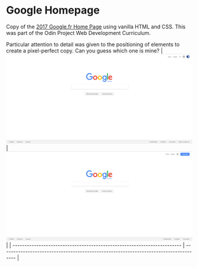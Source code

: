 # Google Homepage
Copy of the [2017 Google.fr Home Page](https://web.archive.org/web/20170331123832/https://www.google.fr/?gws_rd=ssl) using vanilla HTML and CSS. This was part of the Odin Project Web Development Curriculum.

Particular attention to detail was given to the positioning of elements to create a pixel-perfect copy. Can you guess which one is mine?
| ![Screenshot of my project](github-media/google-homepage.png "My copy") | ![Screenshot of the original page](github-media/google-original.png "Original page") |
| ----------------------------------------------------------------------- | ------------------------------------------------------------------------------------ |
